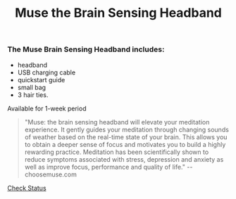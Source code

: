 ﻿---
layout: post
title: Muse the Brain Sensing Headband
categories: jekyll update
img: muse-1.jpg
---
### The Muse Brain Sensing Headband includes:

  
- headband
- USB charging cable
- quickstart guide
- small bag
- 3 hair ties.

Available for 1-week period

>"Muse: the brain sensing headband will elevate your meditation experience. It gently guides your meditation through changing sounds of weather based on the real-time state of your brain. This allows you to obtain a deeper sense of focus and motivates you to build a highly rewarding practice. Meditation has been scientifically shown to reduce symptoms associated with stress, depression and anxiety as well as improve focus, performance and quality of life." -- choosemuse.com


<a href="https://vufind.carli.illinois.edu/vf-dpu/Record/dpu_1231699" target="_blank" class="btn btn-primary btn-lg">Check Status</a>
